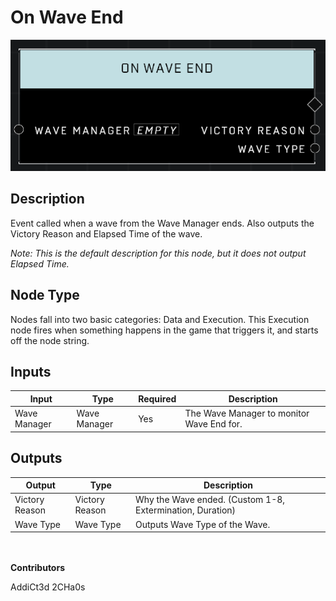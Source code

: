 # On Wave End
![](../../../.gitbook/assets/on-wave-end.png)

## Description
Event called when a wave from the Wave Manager ends. Also outputs the Victory Reason and Elapsed Time of the wave.

*Note: This is the default description for this node, but it does not output Elapsed Time.*

## Node Type
Nodes fall into two basic categories: Data and Execution. This Execution node fires when something happens in the game that triggers it, and starts off the node string.

## Inputs
| Input | Type | Required | Description |
|------------------|------------------|----------|--------------------------------------------------------------|
| Wave Manager | Wave Manager | Yes | The Wave Manager to monitor Wave End for. |

## Outputs
| Output | Type | Description |
|------------------|------------------|--------------------------------------------------------------|
| Victory Reason | Victory Reason | Why the Wave ended. (Custom 1-8, Extermination, Duration) |
| Wave Type | Wave Type | Outputs Wave Type of the Wave. |

\
\
**Contributors**

AddiCt3d 2CHa0s